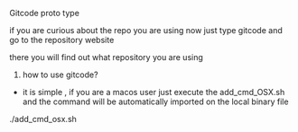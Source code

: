 Gitcode proto type 

if you are curious about the repo you are using now just type gitcode and go to the repository website

there you will find out what repository you are using 

1. how to use gitcode? 

- it is simple , if you are a macos user just execute the add_cmd_OSX.sh and the command will be automatically imported on the local binary file 

./add_cmd_osx.sh